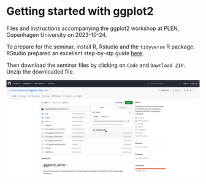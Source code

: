 # Getting started with ggplot2
Files and instructions accompanying the ggplot2 workshop at PLEN, Copenhagen University on 2023-10-24.

To prepare for the seminar, install R, Rstudio and the `tidyverse` R package.
RStudio prepared an excellent step-by-stp guide [here](https://rstudio-education.github.io/hopr/starting.html).

Then download the seminar files by clicking on `Code` and `Download ZIP`. 
Unzip the downloaded file.

![*Screenshot showing how to download the seminar files.*](images/download.png)
